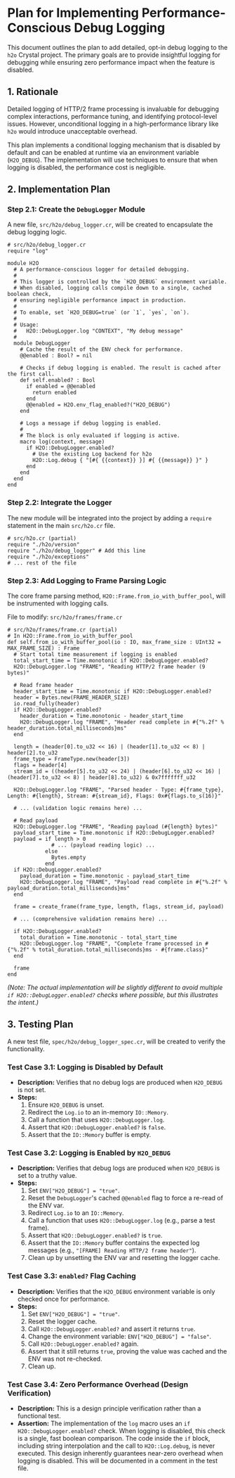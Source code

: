 # Plan for Implementing Performance-Conscious Debug Logging

This document outlines the plan to add detailed, opt-in debug logging to the `h2o` Crystal project. The primary goals are to provide insightful logging for debugging while ensuring zero performance impact when the feature is disabled.

## 1. Rationale

Detailed logging of HTTP/2 frame processing is invaluable for debugging complex interactions, performance tuning, and identifying protocol-level issues. However, unconditional logging in a high-performance library like `h2o` would introduce unacceptable overhead.

This plan implements a conditional logging mechanism that is disabled by default and can be enabled at runtime via an environment variable (`H2O_DEBUG`). The implementation will use techniques to ensure that when logging is disabled, the performance cost is negligible.

## 2. Implementation Plan

### Step 2.1: Create the `DebugLogger` Module

A new file, `src/h2o/debug_logger.cr`, will be created to encapsulate the debug logging logic.

```crystal
# src/h2o/debug_logger.cr
require "log"

module H2O
  # A performance-conscious logger for detailed debugging.
  #
  # This logger is controlled by the `H2O_DEBUG` environment variable.
  # When disabled, logging calls compile down to a single, cached boolean check,
  # ensuring negligible performance impact in production.
  #
  # To enable, set `H2O_DEBUG=true` (or `1`, `yes`, `on`).
  #
  # Usage:
  #   H2O::DebugLogger.log "CONTEXT", "My debug message"
  #
  module DebugLogger
    # Cache the result of the ENV check for performance.
    @@enabled : Bool? = nil

    # Checks if debug logging is enabled. The result is cached after the first call.
    def self.enabled? : Bool
      if enabled = @@enabled
        return enabled
      end
      @@enabled = H2O.env_flag_enabled?("H2O_DEBUG")
    end

    # Logs a message if debug logging is enabled.
    #
    # The block is only evaluated if logging is active.
    macro log(context, message)
      if H2O::DebugLogger.enabled?
        # Use the existing Log backend for h2o
        H2O::Log.debug { "[#{ {{context}} }] #{ {{message}} }" }
      end
    end
  end
end
```

### Step 2.2: Integrate the Logger

The new module will be integrated into the project by adding a `require` statement in the main `src/h2o.cr` file.

```crystal
# src/h2o.cr (partial)
require "./h2o/version"
require "./h2o/debug_logger" # Add this line
require "./h2o/exceptions"
# ... rest of the file
```

### Step 2.3: Add Logging to Frame Parsing Logic

The core frame parsing method, `H2O::Frame.from_io_with_buffer_pool`, will be instrumented with logging calls.

File to modify: `src/h2o/frames/frame.cr`

```crystal
# src/h2o/frames/frame.cr (partial)
# In H2O::Frame.from_io_with_buffer_pool
def self.from_io_with_buffer_pool(io : IO, max_frame_size : UInt32 = MAX_FRAME_SIZE) : Frame
  # Start total time measurement if logging is enabled
  total_start_time = Time.monotonic if H2O::DebugLogger.enabled?
  H2O::DebugLogger.log "FRAME", "Reading HTTP/2 frame header (9 bytes)"

  # Read frame header
  header_start_time = Time.monotonic if H2O::DebugLogger.enabled?
  header = Bytes.new(FRAME_HEADER_SIZE)
  io.read_fully(header)
  if H2O::DebugLogger.enabled?
    header_duration = Time.monotonic - header_start_time
    H2O::DebugLogger.log "FRAME", "Header read complete in #{"%.2f" % header_duration.total_milliseconds}ms"
  end

  length = (header[0].to_u32 << 16) | (header[1].to_u32 << 8) | header[2].to_u32
  frame_type = FrameType.new(header[3])
  flags = header[4]
  stream_id = ((header[5].to_u32 << 24) | (header[6].to_u32 << 16) | (header[7].to_u32 << 8) | header[8].to_u32) & 0x7fffffff_u32

  H2O::DebugLogger.log "FRAME", "Parsed header - Type: #{frame_type}, Length: #{length}, Stream: #{stream_id}, Flags: 0x#{flags.to_s(16)}"

  # ... (validation logic remains here) ...

  # Read payload
  H2O::DebugLogger.log "FRAME", "Reading payload (#{length} bytes)"
  payload_start_time = Time.monotonic if H2O::DebugLogger.enabled?
  payload = if length > 0
              # ... (payload reading logic) ...
            else
              Bytes.empty
            end
  if H2O::DebugLogger.enabled?
    payload_duration = Time.monotonic - payload_start_time
    H2O::DebugLogger.log "FRAME", "Payload read complete in #{"%.2f" % payload_duration.total_milliseconds}ms"
  end

  frame = create_frame(frame_type, length, flags, stream_id, payload)

  # ... (comprehensive validation remains here) ...

  if H2O::DebugLogger.enabled?
    total_duration = Time.monotonic - total_start_time
    H2O::DebugLogger.log "FRAME", "Complete frame processed in #{"%.2f" % total_duration.total_milliseconds}ms - #{frame.class}"
  end

  frame
end
```
*(Note: The actual implementation will be slightly different to avoid multiple `if H2O::DebugLogger.enabled?` checks where possible, but this illustrates the intent.)*

## 3. Testing Plan

A new test file, `spec/h2o/debug_logger_spec.cr`, will be created to verify the functionality.

### Test Case 3.1: Logging is Disabled by Default

*   **Description:** Verifies that no debug logs are produced when `H2O_DEBUG` is not set.
*   **Steps:**
    1.  Ensure `H2O_DEBUG` is unset.
    2.  Redirect the `Log.io` to an in-memory `IO::Memory`.
    3.  Call a function that uses `H2O::DebugLogger.log`.
    4.  Assert that `H2O::DebugLogger.enabled?` is `false`.
    5.  Assert that the `IO::Memory` buffer is empty.

### Test Case 3.2: Logging is Enabled by `H2O_DEBUG`

*   **Description:** Verifies that debug logs are produced when `H2O_DEBUG` is set to a truthy value.
*   **Steps:**
    1.  Set `ENV["H2O_DEBUG"] = "true"`.
    2.  Reset the `DebugLogger`'s cached `@@enabled` flag to force a re-read of the ENV var.
    3.  Redirect `Log.io` to an `IO::Memory`.
    4.  Call a function that uses `H2O::DebugLogger.log` (e.g., parse a test frame).
    5.  Assert that `H2O::DebugLogger.enabled?` is `true`.
    6.  Assert that the `IO::Memory` buffer contains the expected log messages (e.g., `"[FRAME] Reading HTTP/2 frame header"`).
    7.  Clean up by unsetting the ENV var and resetting the logger cache.

### Test Case 3.3: `enabled?` Flag Caching

*   **Description:** Verifies that the `H2O_DEBUG` environment variable is only checked once for performance.
*   **Steps:**
    1.  Set `ENV["H2O_DEBUG"] = "true"`.
    2.  Reset the logger cache.
    3.  Call `H2O::DebugLogger.enabled?` and assert it returns `true`.
    4.  Change the environment variable: `ENV["H2O_DEBUG"] = "false"`.
    5.  Call `H2O::DebugLogger.enabled?` again.
    6.  Assert that it still returns `true`, proving the value was cached and the ENV was not re-checked.
    7.  Clean up.

### Test Case 3.4: Zero Performance Overhead (Design Verification)

*   **Description:** This is a design principle verification rather than a functional test.
*   **Assertion:** The implementation of the `log` macro uses an `if H2O::DebugLogger.enabled?` check. When logging is disabled, this check is a single, fast boolean comparison. The code inside the `if` block, including string interpolation and the call to `H2O::Log.debug`, is never executed. This design inherently guarantees near-zero overhead when logging is disabled. This will be documented in a comment in the test file.
